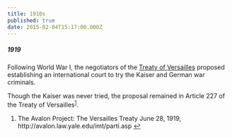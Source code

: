 ```yaml
---
title: 1910s
published: true
date: 2015-02-04T15:17:00.000Z
---
```



##### 1919

Following World War I, the negotiators of the [Treaty of Versailles](http://avalon.law.yale.edu/imt/parti.asp) proposed establishing an international court to try the Kaiser and German war criminals.

Though the Kaiser was never tried, the proposal remained in Article 227 of the Treaty of Versailles<sup id="fnref:Source1919"><a class="footnote" href="#fn:Source1919">1</a></sup>.

<div class="footnotes"><ol><li id="fn:Source1919"><p>The Avalon Project: The Versailles Treaty June 28, 1919, http://avalon.law.yale.edu/imt/parti.asp <a class="reversefootnote" href="#fnref:Source1919">↩</a></p></li></ol></div>